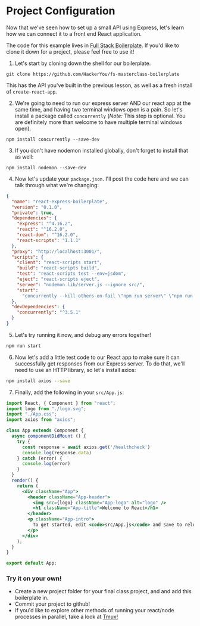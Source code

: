 # Project Configuration

Now that we've seen how to set up a small API using Express, let's learn how we can connect it to a front end React application.

The code for this example lives in <a href="https://github.com/HackerYou/fs-masterclass-boilerplate"> Full Stack Boilerplate</a>. If you'd like to clone it down for a project, please feel free to use it!

1. Let's start by cloning down the shell for our boilerplate.
```shell
git clone https://github.com/HackerYou/fs-masterclass-boilerplate
```

This has the API you've built in the previous lesson, as well as a fresh install of `create-react-app`.


2. We're going to need to run our express server AND our react app at the same time, and having two terminal windows open is a pain. So let's install a package called `concurrently` (_Note:_ This step is optional. You are definitely more than welcome to have multiple terminal windows open).
```shell
npm install concurrently --save-dev
```

3. If you don't have nodemon installed globally, don't forget to install that as well:
```shell
npm install nodemon --save-dev
```

4. Now let's update your `package.json`. I'll post the code here and we can talk through what we're changing:
```json
{
  "name": "react-express-boilerplate",
  "version": "0.1.0",
  "private": true,
  "dependencies": {
    "express": "^4.16.2",
    "react": "^16.2.0",
    "react-dom": "^16.2.0",
    "react-scripts": "1.1.1"
  },
  "proxy": "http://localhost:3001/",
  "scripts": {
    "client": "react-scripts start",
    "build": "react-scripts build",
    "test": "react-scripts test --env=jsdom",
    "eject": "react-scripts eject",
    "server": "nodemon lib/server.js --ignore src/",
    "start":
      "concurrently --kill-others-on-fail \"npm run server\" \"npm run client\""
  },
  "devDependencies": {
    "concurrently": "^3.5.1"
  }
}
```

5. Let's try running it now, and debug any errors together!
```bash
npm run start
```

6. Now let's add a little test code to our React app to make sure it can successfully get responses from our Express server. To do that, we'll need to use an HTTP library, so let's install axios:
```bash
npm install axios --save
```

7. Finally, add the following in your `src/App.js`:
```jsx
import React, { Component } from "react";
import logo from "./logo.svg";
import "./App.css";
import axios from "axios";

class App extends Component {
  async componentDidMount () {
    try {
      const response = await axios.get('/healthcheck')
      console.log(response.data)
    } catch (error) {
      console.log(error)
    }
  }
  render() {
    return (
      <div className="App">
        <header className="App-header">
          <img src={logo} className="App-logo" alt="logo" />
          <h1 className="App-title">Welcome to React</h1>
        </header>
        <p className="App-intro">
          To get started, edit <code>src/App.js</code> and save to reload.
        </p>
      </div>
    );
  }
}

export default App;
```

### Try it on your own!
- Create a new project folder for your final class project, and and add this boilerplate in. 
- Commit your project to github!
- If you'd like to explore other methods of running your react/node processes in parallel, take a look at <a href="https://github.com/tmux/tmux/wiki">Tmux!</a>

